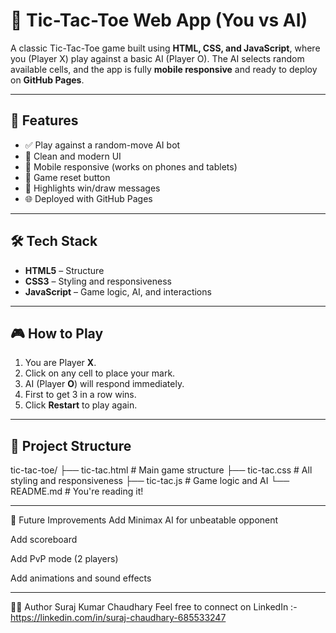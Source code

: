# 🧠 Tic-Tac-Toe Web App (You vs AI)

A classic Tic-Tac-Toe game built using **HTML, CSS, and JavaScript**, where you (Player X) play against a basic AI (Player O). The AI selects random available cells, and the app is fully **mobile responsive** and ready to deploy on **GitHub Pages**.

---

## 🎯 Features

- ✅ Play against a random-move AI bot
- 🎨 Clean and modern UI
- 📱 Mobile responsive (works on phones and tablets)
- 🔁 Game reset button
- 🔎 Highlights win/draw messages
- 🌐 Deployed with GitHub Pages

---

## 🛠️ Tech Stack

- **HTML5** – Structure
- **CSS3** – Styling and responsiveness
- **JavaScript** – Game logic, AI, and interactions

---
## 🎮 How to Play

1. You are Player **X**.
2. Click on any cell to place your mark.
3. AI (Player **O**) will respond immediately.
4. First to get 3 in a row wins.
5. Click **Restart** to play again.

---

## 📁 Project Structure

tic-tac-toe/
├── tic-tac.html # Main game structure
├── tic-tac.css # All styling and responsiveness
├── tic-tac.js # Game logic and AI
└── README.md # You're reading it!

---

🧠 Future Improvements
Add Minimax AI for unbeatable opponent

Add scoreboard

Add PvP mode (2 players)

Add animations and sound effects

---

🙋‍♂️ Author
Suraj Kumar Chaudhary
Feel free to connect on LinkedIn :-https://linkedin.com/in/suraj-chaudhary-685533247
